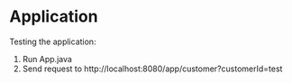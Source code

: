 # Application

Testing the application:
1. Run App.java
2. Send request to http://localhost:8080/app/customer?customerId=test